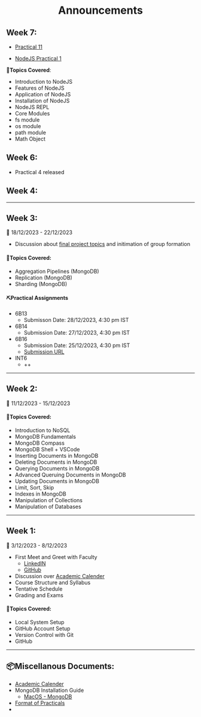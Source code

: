 <h1 align="center">Announcements</h1>

## Week 7:

- [Practical 11](https://docs.google.com/document/d/1ka4zMeiBsQZCKCCj93KaA-se6NnH7coMbCZd5tgv5kg/edit?usp=sharing)

- [NodeJS Practical 1](https://docs.google.com/document/d/1Al51eO4mgCcr5svaIh1oiPZWzIGSjf7yY3LBjX122r0/edit?usp=sharing)


**🎯Topics Covered**:
- Introduction to NodeJS
- Features of NodeJS
- Application of NodeJS
- Installation of NodeJS
- NodeJS REPL
- Core Modules
- fs module
- os module
- path module
- Math Object

## Week 6:

- Practical 4 released


## Week 4:

----

## Week 3:

📅 18/12/2023 - 22/12/2023



- Discussion about [final project topics](https://github.com/smaranjitghose/ParulUniversityMEAN/blob/main/Final_Projects.MD) and initimation of group formation


#### **🎯Topics Covered**:
- Aggregation Pipelines (MongoDB)
- Replication (MongoDB)
- Sharding (MongoDB)

#### **⛏️Practical Assignments**

- 6B13
  - Submisson Date: 28/12/2023, 4:30 pm IST
- 6B14
  - Submission Date: 27/12/2023, 4:30 pm IST
- 6B16
  - Submission Date: 25/12/2023, 4:30 pm IST
  - [Submission URL](https://forms.gle/7CLjawbeZ2jkDiEM9)
- INT6 
  - ++

----


## Week 2:

📅 11/12/2023 - 15/12/2023

#### **🎯Topics Covered**:
- Introduction to NoSQL
- MongoDB Fundamentals
- MongoDB Compass 
- MongoDB Shell + VSCode
- Inserting Documents in MongoDB
- Deleting Documents in MongoDB
- Querying Documents in MongoDB
- Advanced Queruing Documents in MongoDB
- Updating Documents in MongoDB
- Limit, Sort, Skip
- Indexes in MongoDB
- Manipulation of Collections
- Manipulation of Databases

----

## Week 1:

📅 3/12/2023 - 8/12/2023

- First Meet and Greet with Faculty
  - [LinkedIN](https://github.com/smaranjitghose)
  - [GitHub](https://www.linkedin.com/in/smaranjitghose/)
- Discussion over [Academic Calender](https://github.com/smaranjitghose/ParulUniversityMEAN/blob/main/Academic_Calender.pdf)
- Course Structure and Syllabus
- Tentative Schedule
- Grading and Exams

#### **🎯Topics Covered**:

- Local System Setup
- GitHub Account Setup
- Version Control with Git
- GitHub

---

## 📦Miscellanous Documents:

- [Academic Calender](https://github.com/smaranjitghose/ParulUniversityMEAN/blob/main/Academic_Calender.pdf)
- MongoDB Installation Guide
  - [MacOS - MongoDB](https://www.mongodb.com/docs/v3.0/tutorial/install-mongodb-on-os-x/)
- [Format of Practicals](https://docs.google.com/document/d/1MJGDVIURxRWI1TAslcm4LGAI3ZaJPczwJR8BZOA6fQ0/edit?usp=sharing)
- 
